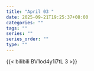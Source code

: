 ```yaml
---
title: "April 03 "
date: 2025-09-21T19:25:37+08:00
categories: ""
tags: ""
series: ""
series_order: ""
type: ""
---
```



{{< bilibili BV1od4y1i7tL 3 >}}

